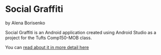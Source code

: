 # Social Graffiti
by Alena Borisenko

Social Graffiti is an Android application created using Android Studio as a project for the Tufts Comp150-MOB class.

You can [read about it in more detail here](https://socialgraffiti.wordpress.com)


